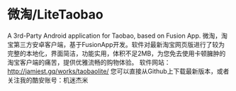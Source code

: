 # 微淘/LiteTaobao
A 3rd-Party Android application for Taobao, based on Fusion App.
微淘，淘宝第三方安卓客户端，基于FusionApp开发。软件对最新淘宝网页版进行了较为完整的本地化，界面简洁，功能实用，体积不足2MB，为您免去使用卡顿臃肿的淘宝客户端的痛苦，提供优雅流畅的购物体验。
软件网站：http://jamiest.gq/works/taobaolite/
您可以直接从Github上下载最新版本，或者关注我的酷安账号：机迷杰米
